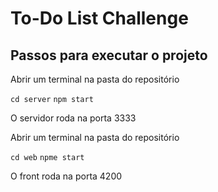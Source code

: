 # To-Do List Challenge

## Passos para executar o projeto

Abrir um terminal na pasta do repositório

`cd server`
`npm start`

O servidor roda na porta 3333

Abrir um terminal na pasta do repositório

`cd web`
`npme start`

O front roda na porta 4200
